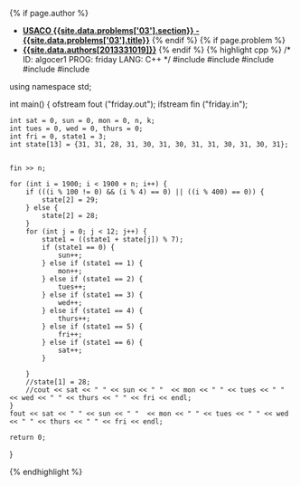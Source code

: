 <a name="2013331019.03"></a>

{% if page.author %}
- **[USACO {{site.data.problems['03'].section}} - {{site.data.problems['03'].title}}]({{site.baseurl}}/problem/03)**
{% endif %}
{% if page.problem %}
- **[{{site.data.authors[2013331019]}}]({{site.baseurl}}/author/2013331019)**
{% endif %}
{% highlight cpp %}
/*
ID: algocer1
PROG: friday
LANG: C++
*/
#include <iostream>
#include <cstdio>
#include <cmath>
#include <string>
#include <fstream>

using namespace std;

int main() {
    ofstream fout ("friday.out");
    ifstream fin ("friday.in");

    int sat = 0, sun = 0, mon = 0, n, k;
    int tues = 0, wed = 0, thurs = 0;
    int fri = 0, state1 = 3;
    int state[13] = {31, 31, 28, 31, 30, 31, 30, 31, 31, 30, 31, 30, 31};


    fin >> n;

    for (int i = 1900; i < 1900 + n; i++) {
        if (((i % 100 != 0) && (i % 4) == 0) || ((i % 400) == 0)) {
            state[2] = 29;
        } else {
            state[2] = 28;
        }
        for (int j = 0; j < 12; j++) {
            state1 = ((state1 + state[j]) % 7);
            if (state1 == 0) {
                sun++;
            } else if (state1 == 1) {
                mon++;
            } else if (state1 == 2) {
                tues++;
            } else if (state1 == 3) {
                wed++;
            } else if (state1 == 4) {
                thurs++;
            } else if (state1 == 5) {
                fri++;
            } else if (state1 == 6) {
                sat++;
            }

        }
        //state[1] = 28;
        //cout << sat << " " << sun << " "  << mon << " " << tues << " " << wed << " " << thurs << " " << fri << endl;
    }
    fout << sat << " " << sun << " "  << mon << " " << tues << " " << wed << " " << thurs << " " << fri << endl;

    return 0;
}


{% endhighlight %}
